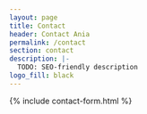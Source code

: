 ```yaml
---
layout: page
title: Contact
header: Contact Ania
permalink: /contact
section: contact
description: |-
  TODO: SEO-friendly description
logo_fill: black
---
```


{% include contact-form.html %}
